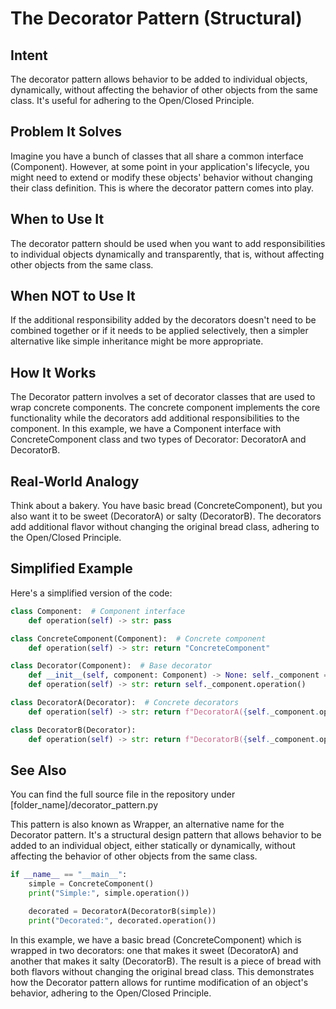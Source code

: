 # The Decorator Pattern (Structural)

## Intent
The decorator pattern allows behavior to be added to individual objects, dynamically, without affecting the behavior of other objects from the same class. It's useful for adhering to the Open/Closed Principle.

## Problem It Solves
Imagine you have a bunch of classes that all share a common interface (Component). However, at some point in your application's lifecycle, you might need to extend or modify these objects' behavior without changing their class definition. This is where the decorator pattern comes into play. 

## When to Use It
The decorator pattern should be used when you want to add responsibilities to individual objects dynamically and transparently, that is, without affecting other objects from the same class.

## When NOT to Use It
If the additional responsibility added by the decorators doesn't need to be combined together or if it needs to be applied selectively, then a simpler alternative like simple inheritance might be more appropriate. 

## How It Works
The Decorator pattern involves a set of decorator classes that are used to wrap concrete components. The concrete component implements the core functionality while the decorators add additional responsibilities to the component. In this example, we have a Component interface with ConcreteComponent class and two types of Decorator: DecoratorA and DecoratorB.

## Real-World Analogy
Think about a bakery. You have basic bread (ConcreteComponent), but you also want it to be sweet (DecoratorA) or salty (DecoratorB). The decorators add additional flavor without changing the original bread class, adhering to the Open/Closed Principle.

## Simplified Example
Here's a simplified version of the code:
```python
class Component:  # Component interface
    def operation(self) -> str: pass

class ConcreteComponent(Component):  # Concrete component
    def operation(self) -> str: return "ConcreteComponent"

class Decorator(Component):  # Base decorator
    def __init__(self, component: Component) -> None: self._component = component
    def operation(self) -> str: return self._component.operation()

class DecoratorA(Decorator):  # Concrete decorators
    def operation(self) -> str: return f"DecoratorA({self._component.operation()})"

class DecoratorB(Decorator):  
    def operation(self) -> str: return f"DecoratorB({self._component.operation()})"
```
## See Also
You can find the full source file in the repository under [folder_name]/decorator_pattern.py

This pattern is also known as Wrapper, an alternative name for the Decorator pattern. It's a structural design pattern that allows behavior to be added to an individual object, either statically or dynamically, without affecting the behavior of other objects from the same class.

```python
if __name__ == "__main__":
    simple = ConcreteComponent()
    print("Simple:", simple.operation())

    decorated = DecoratorA(DecoratorB(simple))
    print("Decorated:", decorated.operation())
```
In this example, we have a basic bread (ConcreteComponent) which is wrapped in two decorators: one that makes it sweet (DecoratorA) and another that makes it salty (DecoratorB). The result is a piece of bread with both flavors without changing the original bread class. This demonstrates how the Decorator pattern allows for runtime modification of an object's behavior, adhering to the Open/Closed Principle.